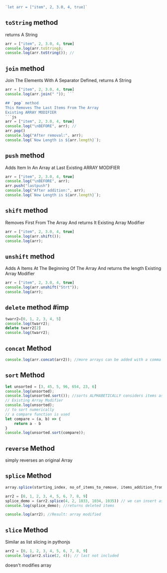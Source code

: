
```js
`let arr = ["item", 2, 3.0, 4, true]`
```

## `toString` method
 returns A String
```js
arr = ["item", 2, 3.0, 4, true]
console.log(arr.toString);
console.log(arr.toString()); // 
```

## `join` method 
Join The Elements With A Separator Defined, returns A String
```js
arr = ["item", 2, 3.0, 4, true]
console.log(arr.join(" ")); ```

## `pop` method
This Removes The Last Items From The Array
Existing ARRAY MODIFIER
```js
arr = ["item", 2, 3.0, 4, true]
console.log("\nBEFORE", arr); // 
arr.pop() 
console.log("After removal:", arr);
console.log(`Now Length is ${arr.length}`);
```

## `push` method
Adds Item In An Array at Last 
Existing ARRAY MODIFIER
```js
arr = ["item", 2, 3.0, 4, true]
console.log("\nBEFORE", arr); 
arr.push("lastpush") 
console.log("After addition:", arr);
console.log(`Now Length is ${arr.length}`);
```

## `shift` method
Removes First From The Array And returns It
Existing Array Modifier
```js
arr = ["item", 2, 3.0, 4, true]
console.log(arr.shift()); 
console.log(arr); 
```
## `unshift` method
Adds A Items At The Beginning Of The Array And returns the length
Existing Array Modifier
```js
arr = ["item", 2, 3.0, 4, true]
console.log(arr.unshift("Strt"));
console.log(arr);
```

## `delete` method #imp

```js
twarr2=[0, 1, 2, 3, 4, 5]
console.log(twarr2);
delete twarr2[2] 
console.log(twarr2);
```



## `concat` Method
```js
console.log(arr.concat(arr2)); //more arrays can be added with a comma
```
## `sort` Method
```js
let unsorted = [3, 45, 5, 96, 654, 23, 6]
console.log(unsorted);
console.log(unsorted.sort()); //sorts ALPHABETICALLY considers items as strings
// Existing Array Modifier
console.log(unsorted);
// to sort numerically
// a compare function is used
let compare = (a, b) => {
    return a - b
}
console.log(unsorted.sort(compare));
```
## `reverse` Method
simply reverses an original Array


## `splice` Method
```js
array.splice(starting_index, no_of_items_to_remove, items_addition_from_that_index,...,...,...)
```

```js
arr2 = [0, 1, 2, 3, 4, 5, 6, 7, 8, 9]
splice_demo = (arr2.splice(4, 2, 1033, 1034, 1035)) // we can insert as many values as we want then
console.log(splice_demo); //returns deleted items

console.log(arr2); //Result: array modified
```

## `slice` Method
Similar as list slicing in pythonjs
```js
arr2 = [0, 1, 2, 3, 4, 5, 6, 7, 8, 9]
console.log(arr2.slice(2, 4)); // last not included
```
doesn't modifies array